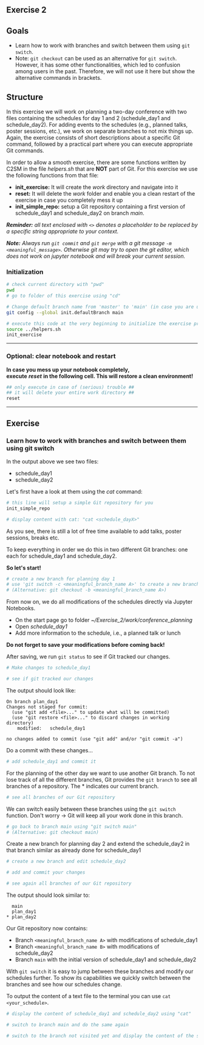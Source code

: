 ## Exercise 2

## Goals
   * Learn how to work with branches and switch between them using `git switch`.
   * Note: `git checkout` can be used as an alternative for `git switch`. However, it has some other functionalities, which led to confusion among users in the past. Therefore, we will not use it here but show the alternative commands in brackets.

## Structure
In this exercise we will work on planning a two-day conference with two files containing the schedules for day 1 and 2 (schedule_day1 and schedule_day2). For adding events to the schedules (e.g., planned talks, poster sessions, etc.), we work on separate branches to not mix things up.
Again, the exercise consists of short descriptions about a specific Git command, followed by a practical part where you can execute appropriate Git commands.

In order to allow a smooth exercise, there are some functions written by C2SM in the file *helpers.sh* that are **NOT** part of Git. For this exercise we use the following functions from that file:
   * **init_exercise:** It will create the *work* directory and navigate into it 
   * **reset:** It will delete the *work* folder and enable you a clean restart of the exercise in case you completely mess it up
   * **init_simple_repo:** setup a Git repository containing a first version of schedule_day1 and schedule_day2 on branch *main*.
   
_**Reminder:** all text enclosed with `<>` denotes a placeholder to be replaced by a specific string appropriate to your context._

_**Note:** Always run `git commit` and `git merge` with a git message `-m <meaningful_message>`. Otherwise git may try to open the git editor, which does not work on jupyter notebook and will break your current session._

### Initialization


```bash
# check current directory with "pwd"
pwd
# go to folder of this exercise using "cd"

```


```bash
# Change default branch name from 'master' to 'main' (in case you are using an old version of git)
git config --global init.defaultBranch main
```


```bash
# execute this code at the very beginning to initialize the exercise properly
source ../helpers.sh
init_exercise
```

***
### Optional: clear notebook and restart
**In case you mess up your notebook completely,  
execute** ***reset*** **in the following cell. This will restore a clean environment!**



```bash
## only execute in case of (serious) trouble ##
## it will delete your entire work directory ##
reset
```

***
## Exercise

### Learn how to work with branches and switch between them using git switch
In the output above we see two files:
   * schedule_day1
   * schedule_day2
   
Let's first have a look at them using the *cat* command:


```bash
# this line will setup a simple Git repository for you
init_simple_repo
```


```bash
# display content with cat: "cat <schedule_dayX>"

```

As you see, there is still a lot of free time available to add talks, poster sessions, breaks etc.

To keep everything in order we do this in two different Git branches:
one each for schedule_day1 and schedule_day2. 

**So let's start!**


```bash
# create a new branch for planning day 1
# use 'git switch -c <meaningful_branch_name A>' to create a new branch
# (Alternative: git checkout -b <meaningful_branch_name A>)

```

From now on, we do all modifications of the schedules directly via Jupyter Notebooks.
   * On the start page go to folder *~/Exercise_2/work/conference_planning*
   * Open *schedule_day1*
   * Add more information to the schedule, i.e., a planned talk or lunch
   
**Do not forget to save your modifications before coming back!**

After saving, we run `git status` to see if Git tracked our changes.


```bash
# Make changes to schedule_day1

```


```bash
# see if git tracked our changes

```

The output should look like:
```
On branch plan_day1
Changes not staged for commit:
  (use "git add <file>..." to update what will be committed)
  (use "git restore <file>..." to discard changes in working directory)
	modified:   schedule_day1

no changes added to commit (use "git add" and/or "git commit -a")
```

Do a commit with these changes...


```bash
# add schedule_day1 and commit it

```

For the planning of the other day we want to use another Git branch.
To not lose track of all the different branches, Git provides the `git branch` to see all branches of a repository.
The * indicates our current branch.


```bash
# see all branches of our Git repository

```

We can switch easily between these branches using the `git switch` function.
Don't worry -> Git will keep all your work done in this branch.


```bash
# go back to branch main using "git switch main"
# (Alternative: git checkout main)

```

Create a new branch for planning day 2 and extend the schedule_day2 in that branch similar as already done for schedule_day1


```bash
# create a new branch and edit schedule_day2

```


```bash
# add and commit your changes

```


```bash
# see again all branches of our Git repository

```

The output should look similar to:

```
  main
  plan_day1
* plan_day2
```

Our Git repository now contains:
  * Branch `<meaningful_branch_name A>` with modifications of schedule_day1
  * Branch `<meaningful_branch_name B>` with modifications of schedule_day2
  * Branch `main` with the initial version of schedule_day1 and schedule_day2
  
With `git switch` it is easy to jump between these branches and modify our schedules further.
To show its capabilities we quickly switch between the branches and see how our schedules change.

To output the content of a text file to the terminal you can use `cat <your_schedule>`.


```bash
# display the content of schedule_day1 and schedule_day2 using "cat"

```


```bash
# switch to branch main and do the same again

```


```bash
# switch to the branch not visited yet and display the content of the schedules again

```

